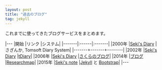 ```yaml
---
layout: post
title: "過去のブログ"
tag: jekyll
---
```

これまでに使ってきたブログサービスをまとめます。

|---
|開始   |リンク |システム|
|-------|:------|:-------|
|2000年 |[Seki's Diary](http://seki.webmasters.gr.jp/diary/summary.html) |さざんか, Tomsoft Diary System| 
|-------+-------+--------|
|2002年 |[Seki's Diary](http://seki.webmasters.gr.jp/tdiary/) |[tDiary](http://www.tdiary.org/)|
|2006年 |[Seki's Diary](http://seki.sblo.jp/archives/200609-1.html) |[さくらのブログ](http://www.sakura.ne.jp/blog/)|
|2014年 |[ブログ](http://researchmap.jp/sekik/%E3%83%96%E3%83%AD%E3%82%B0/) |[Researchmap](http://researchmap.jp/)|
|2015年 |[Seki's note](http://sekika.github.io) |[Jekyll](http://jekyllrb.com/) と [Bootstrap](http://builtwithbootstrap.com/)|
|---
